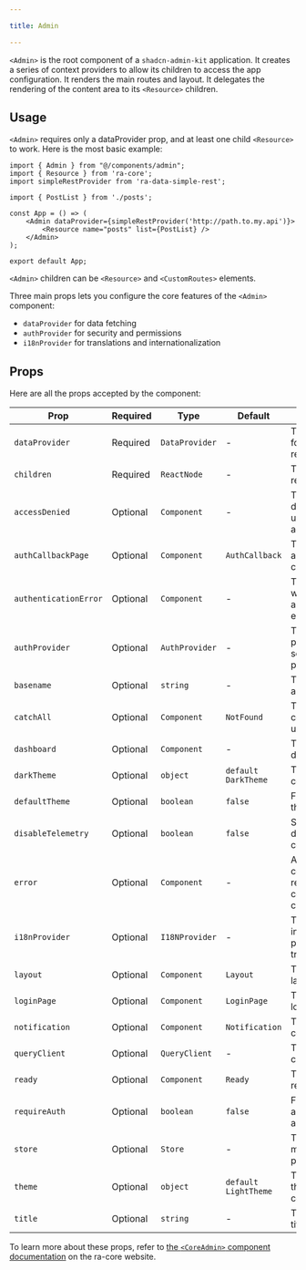 ```yaml
---

title: Admin

---
```


`<Admin>` is the root component of a `shadcn-admin-kit` application. It creates a series of context providers to allow its children to access the app configuration. It renders the main routes and layout. It delegates the rendering of the content area to its `<Resource>` children.

## Usage

`<Admin>` requires only a dataProvider prop, and at least one child `<Resource>` to work. Here is the most basic example:

```tsx
import { Admin } from "@/components/admin";
import { Resource } from 'ra-core';
import simpleRestProvider from 'ra-data-simple-rest';

import { PostList } from './posts';

const App = () => (
    <Admin dataProvider={simpleRestProvider('http://path.to.my.api')}>
        <Resource name="posts" list={PostList} />
    </Admin>
);

export default App;
```

`<Admin>` children can be `<Resource>` and `<CustomRoutes>` elements.

Three main props lets you configure the core features of the `<Admin>` component:

- `dataProvider` for data fetching
- `authProvider` for security and permissions
- `i18nProvider` for translations and internationalization

## Props

Here are all the props accepted by the component:

| Prop                  | Required | Type           | Default              | Description                                                     |
| --------------------- | -------- | -------------- | -------------------- | --------------------------------------------------------------- |
| `dataProvider`        | Required | `DataProvider` | -                    | The data provider for fetching resources                        |
| `children`            | Required | `ReactNode`    | -                    | The routes to render                                            |
| `accessDenied`        | Optional | `Component`    | -                    | The component displayed when users are denied access to a page  |
| `authCallbackPage`    | Optional | `Component`    | `AuthCallback`       | The content of the authentication callback page                 |
| `authenticationError` | Optional | `Component`    | -                    | The component when an authentication error occurs               |
| `authProvider`        | Optional | `AuthProvider` | -                    | The authentication provider for security and permissions        |
| `basename`            | Optional | `string`       | -                    | The base path for all URLs                                      |
| `catchAll`            | Optional | `Component`    | `NotFound`           | The fallback component for unknown routes                       |
| `dashboard`           | Optional | `Component`    | -                    | The content of the dashboard page                               |
| `darkTheme`           | Optional | `object`       | `default DarkTheme`  | The dark theme configuration                                    |
| `defaultTheme`        | Optional | `boolean`      | `false`              | Flag to default to the light theme                              |
| `disableTelemetry`    | Optional | `boolean`      | `false`              | Set to `true` to disable telemetry collection                   |
| `error`               | Optional | `Component`    | -                    | A React component rendered in the content area in case of error |
| `i18nProvider`        | Optional | `I18NProvider` | -                    | The internationalization provider for translations              |
| `layout`              | Optional | `Component`    | `Layout`             | The content of the layout                                       |
| `loginPage`           | Optional | `Component`    | `LoginPage`          | The content of the login page                                   |
| `notification`        | Optional | `Component`    | `Notification`       | The notification component                                      |
| `queryClient`         | Optional | `QueryClient`  | -                    | The react-query client                                          |
| `ready`               | Optional | `Component`    | `Ready`              | The content of the ready page                                   |
| `requireAuth`         | Optional | `boolean`      | `false`              | Flag to require authentication for all routes                   |
| `store`               | Optional | `Store`        | -                    | The Store for managing user preferences                         |
| `theme`               | Optional | `object`       | `default LightTheme` | The main (light) theme configuration                            |
| `title`               | Optional | `string`       | -                    | The error page title                                            |

To learn more about these props, refer to [the `<CoreAdmin>` component documentation](https://marmelab.com/ra-core/coreadmin/) on the ra-core website.

